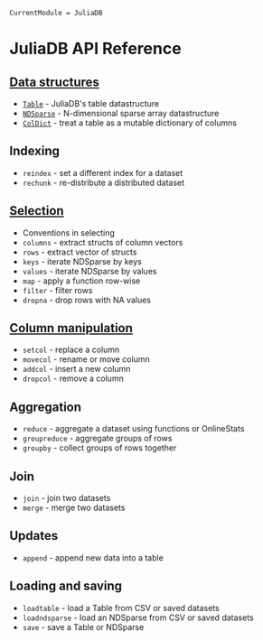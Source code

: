```@meta
CurrentModule = JuliaDB
```

# JuliaDB API Reference

## [Data structures](@ref)

- [`Table`](@ref) - JuliaDB's table datastructure
- [`NDSparse`](@ref) - N-dimensional sparse array datastructure
- [`ColDict`](@ref) - treat a table as a mutable dictionary of columns

## Indexing

- `reindex` - set a different index for a dataset
- `rechunk` - re-distribute a distributed dataset

## [Selection](@ref)

- Conventions in selecting
- `columns` - extract structs of column vectors
- `rows` - extract vector of structs
- `keys` - iterate NDSparse by keys
- `values` - iterate NDSparse by values
- `map` - apply a function row-wise
- `filter` - filter rows
- `dropna` - drop rows with NA values

## [Column manipulation](@ref)

- `setcol` - replace a column
- `movecol` - rename or move column
- `addcol` - insert a new column
- `dropcol` - remove a column

## Aggregation

- `reduce` - aggregate a dataset using functions or OnlineStats
- `groupreduce` - aggregate groups of rows
- `groupby` - collect groups of rows together

## Join

- `join` - join two datasets
- `merge` - merge two datasets

## Updates

- `append` - append new data into a table

## Loading and saving

- `loadtable` - load a Table from CSV or saved datasets
- `loadndsparse` - load an NDSparse from CSV or saved datasets
- `save` - save a Table or NDSparse
